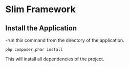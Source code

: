 # Slim Framework 

## Install the Application

-run this command from the directory of the application.

    php composer.phar install
	
This will install all dependencies of the project.
